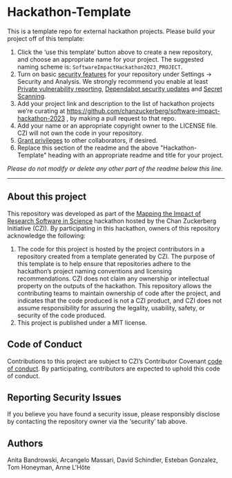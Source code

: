 # Hackathon-Template

This is a template repo for external hackathon projects. Please build your project off of this template:
1. Click the ‘use this template’ button above to create a new repository, and choose an appropriate name for your project. The suggested naming scheme is: `SoftwareImpactHackathon2023_PROJECT`.
2. Turn on basic [security features](https://docs.github.com/en/code-security/getting-started/github-security-features) for your repository under Settings -> Security and Analysis. We strongly recommend you enable at least [Private vulnerability reporting](https://docs.github.com/en/code-security/security-advisories/working-with-repository-security-advisories/configuring-private-vulnerability-reporting-for-a-repository), [Dependabot security updates](https://docs.github.com/en/code-security/dependabot/dependabot-security-updates/configuring-dependabot-security-updates) and [Secret Scanning](https://docs.github.com/en/code-security/secret-scanning/configuring-secret-scanning-for-your-repositories).
3. Add your project link and description to the list of hackathon projects we’re curating at https://github.com/chanzuckerberg/software-impact-hackathon-2023 , by making a pull request to that repo.
4. Add your name or an appropriate copyright owner to the LICENSE file. CZI will not own the code in your repository.
5. [Grant privileges](https://docs.github.com/en/account-and-profile/setting-up-and-managing-your-personal-account-on-github/managing-access-to-your-personal-repositories/inviting-collaborators-to-a-personal-repository)  to other collaborators, if desired.
6. Replace this section of the readme and the above "Hackathon-Template" heading with an appropriate readme and title for your project.

*Please do not modify or delete any other part of the readme below this line.*

***

## About this project

This repository was developed as part of the [Mapping the Impact of Research Software in Science](https://github.com/chanzuckerberg/software-impact-hackathon-2023) hackathon hosted by the Chan Zuckerberg Initiative (CZI). By participating in this hackathon, owners of this repository acknowledge the following:
1. The code for this project is hosted by the project contributors in a repository created from a template generated by CZI. The purpose of this template is to help ensure that repositories adhere to the hackathon’s project naming conventions and licensing recommendations.  CZI does not claim any ownership or intellectual property on the outputs of the hackathon. This repository allows the contributing teams to maintain ownership of code after the project, and indicates that the code produced is not a CZI product, and CZI does not assume responsibility for assuring the legality, usability, safety, or security of the code produced.
2. This project is published under a MIT license.

## Code of Conduct

Contributions to this project are subject to CZI’s Contributor Covenant [code of conduct](https://github.com/chanzuckerberg/.github/blob/master/CODE_OF_CONDUCT.md). By participating, contributors are expected to uphold this code of conduct. 

## Reporting Security Issues

If you believe you have found a security issue, please responsibly disclose by contacting the repository owner via the ‘security’ tab above.

## Authors

Anita Bandrowski, Arcangelo Massari, David Schindler, Esteban Gonzalez, Tom Honeyman, Anne L'Hôte
